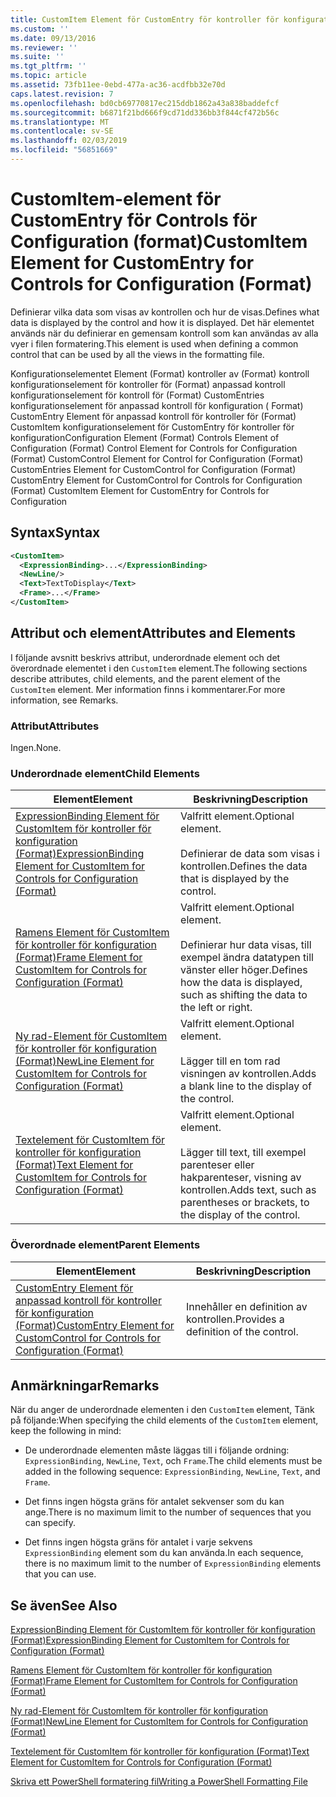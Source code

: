 ```yaml
---
title: CustomItem Element för CustomEntry för kontroller för konfiguration (Format) | Microsoft Docs
ms.custom: ''
ms.date: 09/13/2016
ms.reviewer: ''
ms.suite: ''
ms.tgt_pltfrm: ''
ms.topic: article
ms.assetid: 73fb11ee-0ebd-477a-ac36-acdfbb32e70d
caps.latest.revision: 7
ms.openlocfilehash: bd0cb69770817ec215ddb1862a43a838baddefcf
ms.sourcegitcommit: b6871f21bd666f9cd71dd336bb3f844cf472b56c
ms.translationtype: MT
ms.contentlocale: sv-SE
ms.lasthandoff: 02/03/2019
ms.locfileid: "56851669"
---
```

# <a name="customitem-element-for-customentry-for-controls-for-configuration-format"></a><span data-ttu-id="3967f-102">CustomItem-element för CustomEntry för Controls för Configuration (format)</span><span class="sxs-lookup"><span data-stu-id="3967f-102">CustomItem Element for CustomEntry for Controls for Configuration (Format)</span></span>

<span data-ttu-id="3967f-103">Definierar vilka data som visas av kontrollen och hur de visas.</span><span class="sxs-lookup"><span data-stu-id="3967f-103">Defines what data is displayed by the control and how it is displayed.</span></span> <span data-ttu-id="3967f-104">Det här elementet används när du definierar en gemensam kontroll som kan användas av alla vyer i filen formatering.</span><span class="sxs-lookup"><span data-stu-id="3967f-104">This element is used when defining a common control that can be used by all the views in the formatting file.</span></span>

<span data-ttu-id="3967f-105">Konfigurationselementet Element (Format) kontroller av (Format) kontroll konfigurationselement för kontroller för (Format) anpassad kontroll konfigurationselement för kontroll för (Format) CustomEntries konfigurationselement för anpassad kontroll för konfiguration ( Format) CustomEntry Element för anpassad kontroll för kontroller för (Format) CustomItem konfigurationselement för CustomEntry för kontroller för konfiguration</span><span class="sxs-lookup"><span data-stu-id="3967f-105">Configuration Element (Format) Controls Element of Configuration (Format) Control Element for Controls for Configuration (Format) CustomControl Element for Control for Configuration (Format) CustomEntries Element for CustomControl for Configuration (Format) CustomEntry Element for CustomControl for Controls for Configuration (Format) CustomItem Element for CustomEntry for Controls for Configuration</span></span>

## <a name="syntax"></a><span data-ttu-id="3967f-106">Syntax</span><span class="sxs-lookup"><span data-stu-id="3967f-106">Syntax</span></span>

```xml
<CustomItem>
  <ExpressionBinding>...</ExpressionBinding>
  <NewLine/>
  <Text>TextToDisplay</Text>
  <Frame>...</Frame>
</CustomItem>
```

## <a name="attributes-and-elements"></a><span data-ttu-id="3967f-107">Attribut och element</span><span class="sxs-lookup"><span data-stu-id="3967f-107">Attributes and Elements</span></span>

<span data-ttu-id="3967f-108">I följande avsnitt beskrivs attribut, underordnade element och det överordnade elementet i den `CustomItem` element.</span><span class="sxs-lookup"><span data-stu-id="3967f-108">The following sections describe attributes, child elements, and the parent element of the `CustomItem` element.</span></span> <span data-ttu-id="3967f-109">Mer information finns i kommentarer.</span><span class="sxs-lookup"><span data-stu-id="3967f-109">For more information, see Remarks.</span></span>

### <a name="attributes"></a><span data-ttu-id="3967f-110">Attribut</span><span class="sxs-lookup"><span data-stu-id="3967f-110">Attributes</span></span>

<span data-ttu-id="3967f-111">Ingen.</span><span class="sxs-lookup"><span data-stu-id="3967f-111">None.</span></span>

### <a name="child-elements"></a><span data-ttu-id="3967f-112">Underordnade element</span><span class="sxs-lookup"><span data-stu-id="3967f-112">Child Elements</span></span>

|<span data-ttu-id="3967f-113">Element</span><span class="sxs-lookup"><span data-stu-id="3967f-113">Element</span></span>|<span data-ttu-id="3967f-114">Beskrivning</span><span class="sxs-lookup"><span data-stu-id="3967f-114">Description</span></span>|
|-------------|-----------------|
|[<span data-ttu-id="3967f-115">ExpressionBinding Element för CustomItem för kontroller för konfiguration (Format)</span><span class="sxs-lookup"><span data-stu-id="3967f-115">ExpressionBinding Element for CustomItem for Controls for Configuration (Format)</span></span>](./expressionbinding-element-for-customitem-for-controls-for-configuration-format.md)|<span data-ttu-id="3967f-116">Valfritt element.</span><span class="sxs-lookup"><span data-stu-id="3967f-116">Optional element.</span></span><br /><br /> <span data-ttu-id="3967f-117">Definierar de data som visas i kontrollen.</span><span class="sxs-lookup"><span data-stu-id="3967f-117">Defines the data that is displayed by the control.</span></span>|
|[<span data-ttu-id="3967f-118">Ramens Element för CustomItem för kontroller för konfiguration (Format)</span><span class="sxs-lookup"><span data-stu-id="3967f-118">Frame Element for CustomItem for Controls for Configuration (Format)</span></span>](./frame-element-for-customitem-for-controls-for-configuration-format.md)|<span data-ttu-id="3967f-119">Valfritt element.</span><span class="sxs-lookup"><span data-stu-id="3967f-119">Optional element.</span></span><br /><br /> <span data-ttu-id="3967f-120">Definierar hur data visas, till exempel ändra datatypen till vänster eller höger.</span><span class="sxs-lookup"><span data-stu-id="3967f-120">Defines how the data is displayed, such as shifting the data to the left or right.</span></span>|
|[<span data-ttu-id="3967f-121">Ny rad-Element för CustomItem för kontroller för konfiguration (Format)</span><span class="sxs-lookup"><span data-stu-id="3967f-121">NewLine Element for CustomItem for Controls for Configuration (Format)</span></span>](./newline-element-for-customitem-for-controls-for-configuration-format.md)|<span data-ttu-id="3967f-122">Valfritt element.</span><span class="sxs-lookup"><span data-stu-id="3967f-122">Optional element.</span></span><br /><br /> <span data-ttu-id="3967f-123">Lägger till en tom rad visningen av kontrollen.</span><span class="sxs-lookup"><span data-stu-id="3967f-123">Adds a blank line to the display of the control.</span></span>|
|[<span data-ttu-id="3967f-124">Textelement för CustomItem för kontroller för konfiguration (Format)</span><span class="sxs-lookup"><span data-stu-id="3967f-124">Text Element for CustomItem for Controls for Configuration (Format)</span></span>](./text-element-for-customitem-for-controls-for-configuration-format.md)|<span data-ttu-id="3967f-125">Valfritt element.</span><span class="sxs-lookup"><span data-stu-id="3967f-125">Optional element.</span></span><br /><br /> <span data-ttu-id="3967f-126">Lägger till text, till exempel parenteser eller hakparenteser, visning av kontrollen.</span><span class="sxs-lookup"><span data-stu-id="3967f-126">Adds text, such as parentheses or brackets, to the display of the control.</span></span>|

### <a name="parent-elements"></a><span data-ttu-id="3967f-127">Överordnade element</span><span class="sxs-lookup"><span data-stu-id="3967f-127">Parent Elements</span></span>

|<span data-ttu-id="3967f-128">Element</span><span class="sxs-lookup"><span data-stu-id="3967f-128">Element</span></span>|<span data-ttu-id="3967f-129">Beskrivning</span><span class="sxs-lookup"><span data-stu-id="3967f-129">Description</span></span>|
|-------------|-----------------|
|[<span data-ttu-id="3967f-130">CustomEntry Element för anpassad kontroll för kontroller för konfiguration (Format)</span><span class="sxs-lookup"><span data-stu-id="3967f-130">CustomEntry Element for CustomControl for Controls for Configuration (Format)</span></span>](./customentry-element-for-customcontrol-for-controls-for-configuration-format.md)|<span data-ttu-id="3967f-131">Innehåller en definition av kontrollen.</span><span class="sxs-lookup"><span data-stu-id="3967f-131">Provides a definition of the control.</span></span>|

## <a name="remarks"></a><span data-ttu-id="3967f-132">Anmärkningar</span><span class="sxs-lookup"><span data-stu-id="3967f-132">Remarks</span></span>

<span data-ttu-id="3967f-133">När du anger de underordnade elementen i den `CustomItem` element, Tänk på följande:</span><span class="sxs-lookup"><span data-stu-id="3967f-133">When specifying the child elements of the `CustomItem` element, keep the following in mind:</span></span>

- <span data-ttu-id="3967f-134">De underordnade elementen måste läggas till i följande ordning: `ExpressionBinding`, `NewLine`, `Text`, och `Frame`.</span><span class="sxs-lookup"><span data-stu-id="3967f-134">The child elements must be added in the following sequence: `ExpressionBinding`, `NewLine`, `Text`, and `Frame`.</span></span>

- <span data-ttu-id="3967f-135">Det finns ingen högsta gräns för antalet sekvenser som du kan ange.</span><span class="sxs-lookup"><span data-stu-id="3967f-135">There is no maximum limit to the number of sequences that you can specify.</span></span>

- <span data-ttu-id="3967f-136">Det finns ingen högsta gräns för antalet i varje sekvens `ExpressionBinding` element som du kan använda.</span><span class="sxs-lookup"><span data-stu-id="3967f-136">In each sequence, there is no maximum limit to the number of `ExpressionBinding` elements that you can use.</span></span>

## <a name="see-also"></a><span data-ttu-id="3967f-137">Se även</span><span class="sxs-lookup"><span data-stu-id="3967f-137">See Also</span></span>

[<span data-ttu-id="3967f-138">ExpressionBinding Element för CustomItem för kontroller för konfiguration (Format)</span><span class="sxs-lookup"><span data-stu-id="3967f-138">ExpressionBinding Element for CustomItem for Controls for Configuration (Format)</span></span>](./expressionbinding-element-for-customitem-for-controls-for-configuration-format.md)

[<span data-ttu-id="3967f-139">Ramens Element för CustomItem för kontroller för konfiguration (Format)</span><span class="sxs-lookup"><span data-stu-id="3967f-139">Frame Element for CustomItem for Controls for Configuration (Format)</span></span>](./frame-element-for-customitem-for-controls-for-configuration-format.md)

[<span data-ttu-id="3967f-140">Ny rad-Element för CustomItem för kontroller för konfiguration (Format)</span><span class="sxs-lookup"><span data-stu-id="3967f-140">NewLine Element for CustomItem for Controls for Configuration (Format)</span></span>](./newline-element-for-customitem-for-controls-for-configuration-format.md)

[<span data-ttu-id="3967f-141">Textelement för CustomItem för kontroller för konfiguration (Format)</span><span class="sxs-lookup"><span data-stu-id="3967f-141">Text Element for CustomItem for Controls for Configuration (Format)</span></span>](./text-element-for-customitem-for-controls-for-configuration-format.md)

[<span data-ttu-id="3967f-142">Skriva ett PowerShell formatering fil</span><span class="sxs-lookup"><span data-stu-id="3967f-142">Writing a PowerShell Formatting File</span></span>](./writing-a-powershell-formatting-file.md)

